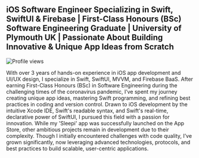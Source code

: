 ## iOS Software Engineer Specializing in Swift, SwiftUI & Firebase | First-Class Honours (BSc) Software Engineering Graduate | University of Plymouth UK | Passionate About Building Innovative & Unique App Ideas from Scratch

![Profile views](https://komarev.com/ghpvc/?username=KDTechniques&style=flat-square)

With over 3 years of hands-on experience in iOS app development and UI/UX design, I specialize in Swift, SwiftUI, MVVM, and Firebase BaaS. After earning First-Class Honours (BSc) in Software Engineering during the challenging times of the coronavirus pandemic, I’ve spent my journey creating unique app ideas, mastering Swift programming, and refining best practices in coding and version control. Drawn to iOS development by the intuitive Xcode IDE, Swift's readable syntax, and Swift's real-time, declarative power of SwiftUI, I pursued this field with a passion for innovation. While my 'Sleepi' app was successfully launched on the App Store, other ambitious projects remain in development due to their complexity. Though I initially encountered challenges with code quality, I’ve grown significantly, now leveraging advanced technologies, protocols, and best practices to build scalable, user-centric applications.
